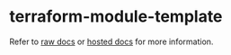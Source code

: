 # terraform-module-template

Refer to [raw docs](./docs/source/OVERVIEW.md) or [hosted docs](https://pages.github.boozallencsn.com/AutomationLibrary/terraform-module-template/) for more information.


